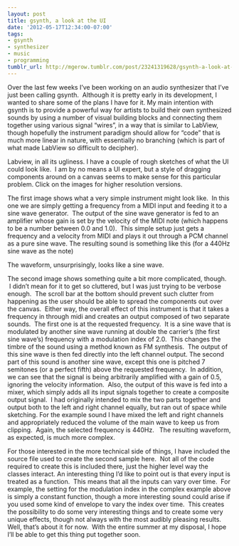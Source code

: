 ```yaml
---
layout: post
title: gsynth, a look at the UI
date: '2012-05-17T12:34:00-07:00'
tags:
- gsynth
- synthesizer
- music
- programming
tumblr_url: http://mgerow.tumblr.com/post/23241319628/gsynth-a-look-at-the-ui
---
```

Over the last few weeks I’ve been working on an audio synthesizer that I’ve just been calling gsynth.  Although it is pretty early in its development, I wanted to share some of the plans I have for it.
My main intention with gsynth is to provide a powerful way for artists to build their own synthesized sounds by using a number of visual building blocks and connecting them together using various signal “wires”, in a way that is similar to LabView, though hopefully the instrument paradigm should allow for “code” that is much more linear in nature, with essentially no branching (which is part of what made LabView so difficult to decipher).

Labview, in all its ugliness.
I have a couple of rough sketches of what the UI could look like.  I am by no means a UI expert, but a style of dragging components around on a canvas seems to make sense for this particular problem.
Click on the images for higher resolution versions.


The first image shows what a very simple instrument might look like.  In this one we are simply getting a frequency from a MIDI input and feeding it to a sine wave generator.  The output of the sine wave generator is fed to an amplifier whose gain is set by the velocity of the MIDI note (which happens to be a number between 0.0 and 1.0).  This simple setup just gets a frequency and a velocity from MIDI and plays it out through a PCM channel as a pure sine wave.
The resulting sound is something like this (for a 440Hz sine wave as the note)

The waveform, unsurprisingly, looks like a sine wave.

The second image shows something quite a bit more complicated, though.  I didn’t mean for it to get so cluttered, but I was just trying to be verbose enough.  The scroll bar at the bottom should prevent such clutter from happening as the user should be able to spread the components out over the canvas.  Either way, the overall effect of this instrument is that it takes a frequency in through midi and creates an output composed of two separate sounds.  The first one is at the requested frequency.  It is a sine wave that is modulated by another sine wave running at double the carrier’s (the first sine wave’s) frequency with a modulation index of 2.0.  This changes the timbre of the sound using a method known as FM synthesis.  The output of this sine wave is then fed directly into the left channel output.
The second part of this sound is another sine wave, except this one is pitched 7 semitones (or a perfect fifth) above the requested frequency.  In addition, we can see that the signal is being arbitrarily amplified with a gain of 0.5, ignoring the velocity information.  Also, the output of this wave is fed into a mixer, which simply adds all its input signals together to create a composite output signal.  I had originally intended to mix the two parts together and output both to the left and right channel equally, but ran out of space while sketching.
For the example sound I have mixed the left and right channels and appropriately reduced the volume of the main wave to keep us from clipping.  Again, the selected frequency is 440Hz.
 
The resulting waveform, as expected, is much more complex.

For those interested in the more technical side of things, I have included the source file used to create the second sample here.  Not all of the code required to create this is included there, just the higher level way the classes interact.
An interesting thing I’d like to point out is that every input is treated as a function.  This means that all the inputs can vary over time.  For example, the setting for the modulation index in the complex example above is simply a constant function, though a more interesting sound could arise if you used some kind of envelope to vary the index over time.  This creates the possibility to do some very interesting things and to create some very unique effects, though not always with the most audibly pleasing results.
Well, that’s about it for now.  With the entire summer at my disposal, I hope I’ll be able to get this thing put together soon.
